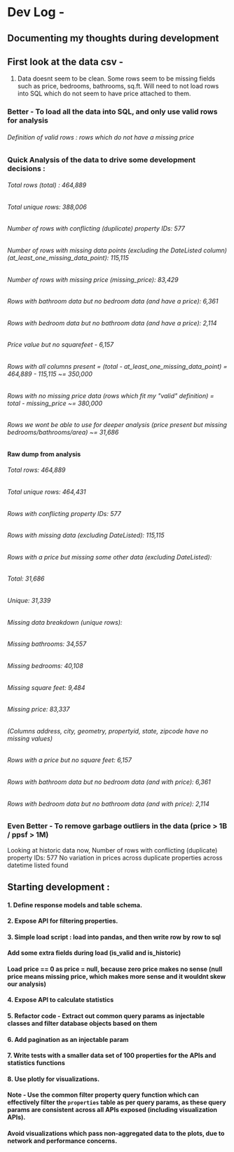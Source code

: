 # Dev Log - 
## Documenting my thoughts during development

## First look at the data csv - 
1. Data doesnt seem to be clean. Some rows seem to be missing fields such as price, bedrooms, bathrooms, sq.ft. 
Will need to not load rows into SQL which do not seem to have price attached to them. 

### Better - To load all the data into SQL, and only use valid rows for analysis 
###### Definition of valid rows : rows which do not have a missing price

### Quick Analysis of the data to drive some development decisions :
###### Total rows (total) : 464,889 
###### Total unique rows: 388,006
###### Number of rows with conflicting (duplicate) property IDs: 577
###### Number of rows with missing data points (excluding the DateListed column) (at_least_one_missing_data_point): 115,115 
###### Number of rows with missing price (missing_price): 83,429 
###### Rows with bathroom data but no bedroom data (and have a price): 6,361
###### Rows with bedroom data but no bathroom data (and have a price): 2,114
###### Price value but no squarefeet - 6,157

###### Rows with all columns present = (total - at_least_one_missing_data_point) = 464,889 - 115,115  ~= 350,000
###### Rows with no missing price data (rows which fit my "valid" definition) = total - missing_price ~= 380,000
###### Rows we wont be able to use for deeper analysis (price present but missing bedrooms/bathrooms/area) ~= 31,686

#### Raw dump from analysis
###### Total rows: 464,889
###### Total unique rows: 464,431
###### Rows with conflicting property IDs: 577
###### Rows with missing data (excluding DateListed): 115,115
###### Rows with a price but missing some other data (excluding DateListed):
###### Total: 31,686
###### Unique: 31,339
###### Missing data breakdown (unique rows):
###### Missing bathrooms: 34,557
###### Missing bedrooms: 40,108
###### Missing square feet: 9,484
###### Missing price: 83,337
###### (Columns address, city, geometry, propertyid, state, zipcode have no missing values)
###### Rows with a price but no square feet: 6,157
###### Rows with bathroom data but no bedroom data (and with price): 6,361
###### Rows with bedroom data but no bathroom data (and with price): 2,114

### Even Better - To remove garbage outliers in the data (price > 1B / ppsf > 1M)

Looking at historic data now, 
Number of rows with conflicting (duplicate) property IDs: 577 
No variation in prices across duplicate properties across datetime listed found

## Starting development : 
#### 1. Define response models and table schema. 
#### 2. Expose API for filtering properties.
#### 3. Simple load script : load into pandas, and then write row by row to sql
#### Add some extra fields during load (is_valid and is_historic)
#### Load price == 0 as price = null, because zero price makes no sense (null price means missing price, which makes more sense and it wouldnt skew our analysis)
#### 4. Expose API to calculate statistics
#### 5. Refactor code - Extract out common query params as injectable classes and filter database objects based on them
#### 6. Add pagination as an injectable param
#### 7. Write tests with a smaller data set of 100 properties for the APIs and statistics functions
#### 8. Use plotly for visualizations.

#### Note - Use the common filter property query function which can effectively filter the `properties` table as per query params, as these query params are consistent across all APIs exposed (including visualization APIs).
#### Avoid visualizations which pass non-aggregated data to the plots, due to network and performance concerns. 